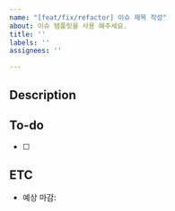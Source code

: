 ```yaml
---
name: "[feat/fix/refactor] 이슈 제목 작성"
about: 이슈 템플릿을 사용 해주세요.
title: ''
labels: ''
assignees: ''

---
```


## Description
<!-- 설명을 작성하세요 -->


## To-do
- [ ]

## ETC
- 예상 마감:
